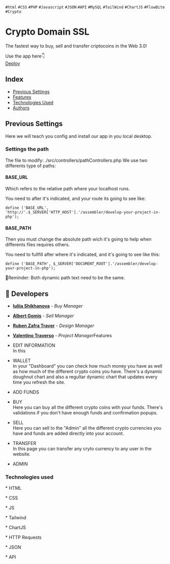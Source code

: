 `#html` `#CSS` `#PHP` `#Javascript` `#JSON` `#API` `#MySQL` `#TailWind` `#ChartJS` `#FlowBite` `#Crypto`
# Crypto Domain SSL

The fastest way to buy, sell and transfer criptocoins in the Web 3.0!

Use the app here👇<br>
[Deploy]()

## Index

- [Previous Settings](#previous-settings)
- [Features](#features)
- [Technologies Used](#technologies-used)
- [Authors](#authors)

## Previous Settings

Here we will teach you config and install our app in you local desktop.

### Settings the path

The file to modify: ./src/controllers/pathControllers.php
We use two differents type of paths:

#### BASE_URL

Which refers to the relative path where your localhost runs.

You need to after it's indicated, and your route its going to see like:

    define ('BASE_URL', 'http://'.$_SERVER['HTTP_HOST'].'/assembler/develop-your-project-in-php');

#### BASE_PATH

Then you must change the absolute path wich it's going to help when differents files requires others.

You need to fullfill after where it's indicated, and it's going to see like this:

    define ('BASE_PATH', $_SERVER['DOCUMENT_ROOT'].'/assembler/develop-your-project-in-php');

🤔Reminder: Both dynamic path text need to be the same.

## 📝 Developers

- [**Iuliia Shikhanova**](https://github.com/IuliiaNova) - *Buy Manager*
- [**Albert Gomis**](https://github.com/AlbertGomisM) - *Sell Manager*
- [**Ruben Zafra Traver**](https://github.com/RubenZafra) - *Design Manager*
- [**Valentino Traverso**](https://github.com/valentraverso) - *Project Manager*Features

- EDIT INFORMATION <br>
In this 
- WALLET <br>
In your "Dashboard" you can check how much money you have as well as how much of the different crypto coins you have. There's a dynamic doughnut chart and also a regultar dynamic chart that updates every time you refresh the site. 
- ADD FUNDS <br>
- BUY <br>
Here you can buy all the different crypto coins with your funds. There's validations if you don't have enough funds and confirmation popups. 
- SELL <br>
Here you can sell to the "Admin" all the different crypto currencies you have and funds are added directly into your account.
- TRANSFER <br>
In this page you can transfer any cryto currency to any user in the website. 
- ADMIN <br>

### Technologies used

\* HTML

\* CSS

\* JS

\* Tailwind

\* ChartJS

\* HTTP Requests

\* JSON

\* API
